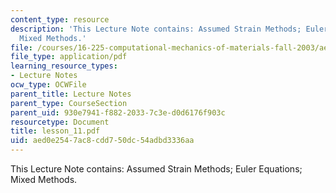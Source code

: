 ```yaml
---
content_type: resource
description: 'This Lecture Note contains: Assumed Strain Methods; Euler Equations;
  Mixed Methods.'
file: /courses/16-225-computational-mechanics-of-materials-fall-2003/aed0e2547ac8cdd750dc54adbd3336aa_lesson_11.pdf
file_type: application/pdf
learning_resource_types:
- Lecture Notes
ocw_type: OCWFile
parent_title: Lecture Notes
parent_type: CourseSection
parent_uid: 930e7941-f882-2033-7c3e-d0d6176f903c
resourcetype: Document
title: lesson_11.pdf
uid: aed0e254-7ac8-cdd7-50dc-54adbd3336aa
---
```

This Lecture Note contains: Assumed Strain Methods; Euler Equations; Mixed Methods.

